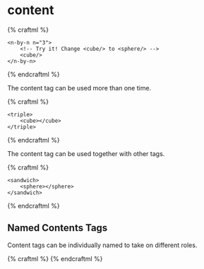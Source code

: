 # content

{% craftml %}
<craft>
    <craft name="n-by-n">
        <parameter name="n" type="int" default="3"/>
        <col spacing="2">
            <repeat n="{:n:}">
            <row spacing="2">
                <repeat n="{:n:}">
                    <content></content>
                </repeat>
            </row>
        </col>
    </craft>

    <n-by-n n="3">
        <!-- Try it! Change <cube/> to <sphere/> -->
        <cube/>
    </n-by-n>
</craft>
{% endcraftml %}

The content tag can be used more than one time.

{% craftml %}
<craft>
    <craft name="triple">
        <row>
            <content></content>
            <content></content>
            <content></content>
        </row>
    </craft>

    <triple>
        <cube></cube>
    </triple>
</craft>
{% endcraftml %}

The content tag can be used together with other tags.

{% craftml %}
<craft>
    <craft name="sandwich">
        <stack>
            <cube></cube>
            <content></content>
            <cube></cube>
        </stack>
    </craft>

    <sandwich>
        <sphere></sphere>
    </sandwich>
</craft>
{% endcraftml %}

## Named Contents Tags

Content tags can be individually named to take on different roles.

{% craftml %}
<craft>
    <craft name="sandwich">
        <stack>
            <content name="top"/>
            <content></content>
            <content name="bottom">
        </stack>
    </craft>
    <sandwich>
        <top>
            <cube size="5 5 2"></cube>
        </top>
        <bottom>
            <cube size="20 20 2"></cube>
        </bottom>
        <cylinder t="scale(1 1 0.5)"></cylinder>
    </sandwich>
</craft>
{% endcraftml %}
